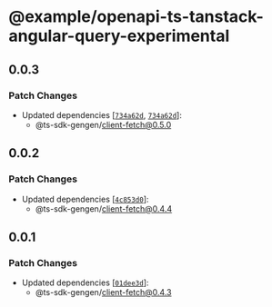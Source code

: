 # @example/openapi-ts-tanstack-angular-query-experimental

## 0.0.3

### Patch Changes

- Updated dependencies [[`734a62d`](https://github.com/ts-sdk-gen/openapi-ts/commit/734a62dd8d594b8266964fe16766a481d37eb7df), [`734a62d`](https://github.com/ts-sdk-gen/openapi-ts/commit/734a62dd8d594b8266964fe16766a481d37eb7df)]:
  - @ts-sdk-gengen/client-fetch@0.5.0

## 0.0.2

### Patch Changes

- Updated dependencies [[`4c853d0`](https://github.com/ts-sdk-gen/openapi-ts/commit/4c853d090b79245854d13831f64731db4a92978b)]:
  - @ts-sdk-gengen/client-fetch@0.4.4

## 0.0.1

### Patch Changes

- Updated dependencies [[`01dee3d`](https://github.com/ts-sdk-gen/openapi-ts/commit/01dee3df879232939e43355231147b3d910fb482)]:
  - @ts-sdk-gengen/client-fetch@0.4.3
